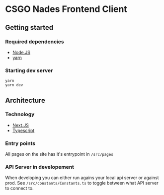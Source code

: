 # CSGO Nades Frontend Client

## Getting started

### Required dependencies

- [Node.JS](https://nodejs.org/)
- [yarn](https://yarnpkg.com/)

### Starting dev server

```
yarn
yarn dev
```

## Architecture

### Technology

- [Next.JS](https://nextjs.org/)
- [Typescript](https://www.typescriptlang.org/)

### Entry points

All pages on the site has it's entrypoint in `/src/pages`

### API Server in developement

When developing you can either run agains your local api server or against prod.
See `/src/constants/Constants.ts` to toggle between what API server to connect to.
